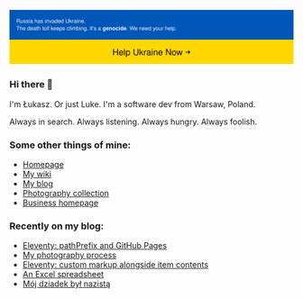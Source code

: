 [![SWUbanner](https://raw.githubusercontent.com/vshymanskyy/StandWithUkraine/main/banner2-direct.svg)](https://github.com/vshymanskyy/StandWithUkraine/blob/main/docs/README.md)

### Hi there 👋

I'm Łukasz. Or just Luke. I'm a software dev from Warsaw, Poland.

Always in search. Always listening. Always hungry. Always foolish.

### Some other things of mine:

* [Homepage](https://lukaszwojcik.net/)
* [My wiki](https://lukeswiki.eu/)
* [My blog](https://blog.lukaszwojcik.net/)
* [Photography collection](https://lukemgraphy.eu/)
* [Business homepage](https://lukem.net/)

### Recently on my blog:

<!-- BLOG-POST-LIST:START -->
- [Eleventy: pathPrefix and GitHub Pages](https://blog.lukaszwojcik.net/eleventy-pathprefix-and-github-pages/)
- [My photography process](https://blog.lukaszwojcik.net/my-photography-process/)
- [Eleventy: custom markup alongside item contents](https://blog.lukaszwojcik.net/eleventy-custom-markup-alongside-item-contents/)
- [An Excel spreadsheet](https://blog.lukaszwojcik.net/an-excel-spreadsheet/)
- [Mój dziadek był nazistą](https://blog.lukaszwojcik.net/moj-dziadek-byl-nazista/)
<!-- BLOG-POST-LIST:END -->
